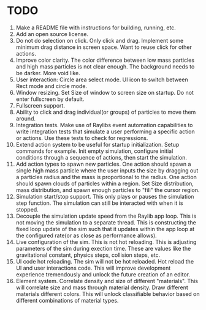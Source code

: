 # TODO

1. Make a README file with instructions for building, running, etc.
1. Add an open source license.
1. Do not do selection on click. Only click and drag. Implement some minimum
   drag distance in screen space. Want to reuse click for other actions.
1. Improve color clarity. The color difference between low mass particles and
   high mass particles is not clear enough. The background needs to be darker.
   More void like.
1. User interaction: Circle area select mode. UI icon to switch between Rect
   mode and circle mode.
1. Window resizing. Set Size of window to screen size on startup. Do not enter
   fullscreen by default.
1. Fullscreen support.
1. Ability to click and drag individual(or groups) of particles to move them
   around.
1. Integration tests. Make use of Raylibs event automation capabilities to write
   integration tests that simulate a user performing a specific action or
   actions. Use these tests to check for regressions.
1. Extend action system to be useful for startup initialization. Setup commands
   for example. Init empty simulation, configure initial conditions through a
   sequence of actions, then start the simulation.
1. Add action types to spawn new particles. One action should spawn a single
   high mass particle where the user inputs the size by dragging out a particles
   radius and the mass is proportional to the radius. One action should spawn
   clouds of particles within a region. Set Size distribution, mass
   distribution, and spawn enough particles to "fill" the cursor region.
1. Simulation start/stop support. This only plays or pauses the simulation step
   function. The simulation can still be interacted with when it is stopped.
1. Decouple the simulation update speed from the Raylib app loop. This is not
   moving the simulation to a separate thread. This is constructing the fixed
   loop update of the sim such that it updates within the app loop at the
   configured rate(or as close as performance allows).
1. Live configuration of the sim. This is not hot reloading. This is adjusting
   parameters of the sim during exection time. These are values like the
   gravitational constant, physics steps, collision steps, etc.
1. UI code hot reloading. The sim will not be hot reloaded. Hot reload the UI
   and user interactions code. This will improve development experience
   tremendously and unlock the future creation of an editor.
1. Element system. Correlate density and size of different "materials". This
   will correlate size and mass through material density. Draw different
   materials different colors. This will unlock classifiable behavior based on
   different combinations of material types.
